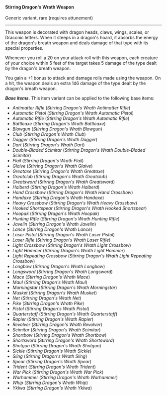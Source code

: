 #### Stirring Dragon's Wrath Weapon

Generic variant, rare (requires attunement)

---

This weapon is decorated with dragon heads, claws, wings, scales, or Draconic letters. When it steeps in a dragon's hoard, it absorbs the energy of the dragon's breath weapon and deals damage of that type with its special properties.

Whenever you roll a 20 on your attack roll with this weapon, each creature of your choice within 5 feet of the target takes 5 damage of the type dealt by the dragon's breath weapon.

You gain a +1 bonus to attack and damage rolls made using the weapon. On a hit, the weapon deals an extra 1d6 damage of the type dealt by the dragon's breath weapon.

***Base items.*** This item variant can be applied to the following base items:

- *Antimatter Rifle* (*Stirring Dragon's Wrath Antimatter Rifle*)
- *Automatic Pistol* (*Stirring Dragon's Wrath Automatic Pistol*)
- *Automatic Rifle* (*Stirring Dragon's Wrath Automatic Rifle*)
- *Battleaxe* (*Stirring Dragon's Wrath Battleaxe*)
- *Blowgun* (*Stirring Dragon's Wrath Blowgun*)
- *Club* (*Stirring Dragon's Wrath Club*)
- *Dagger* (*Stirring Dragon's Wrath Dagger*)
- *Dart* (*Stirring Dragon's Wrath Dart*)
- *Double-Bladed Scimitar* (*Stirring Dragon's Wrath Double-Bladed Scimitar*)
- *Flail* (*Stirring Dragon's Wrath Flail*)
- *Glaive* (*Stirring Dragon's Wrath Glaive*)
- *Greataxe* (*Stirring Dragon's Wrath Greataxe*)
- *Greatclub* (*Stirring Dragon's Wrath Greatclub*)
- *Greatsword* (*Stirring Dragon's Wrath Greatsword*)
- *Halberd* (*Stirring Dragon's Wrath Halberd*)
- *Hand Crossbow* (*Stirring Dragon's Wrath Hand Crossbow*)
- *Handaxe* (*Stirring Dragon's Wrath Handaxe*)
- *Heavy Crossbow* (*Stirring Dragon's Wrath Heavy Crossbow*)
- *Hooked Shortspear* (*Stirring Dragon's Wrath Hooked Shortspear*)
- *Hoopak* (*Stirring Dragon's Wrath Hoopak*)
- *Hunting Rifle* (*Stirring Dragon's Wrath Hunting Rifle*)
- *Javelin* (*Stirring Dragon's Wrath Javelin*)
- *Lance* (*Stirring Dragon's Wrath Lance*)
- *Laser Pistol* (*Stirring Dragon's Wrath Laser Pistol*)
- *Laser Rifle* (*Stirring Dragon's Wrath Laser Rifle*)
- *Light Crossbow* (*Stirring Dragon's Wrath Light Crossbow*)
- *Light Hammer* (*Stirring Dragon's Wrath Light Hammer*)
- *Light Repeating Crossbow* (*Stirring Dragon's Wrath Light Repeating Crossbow*)
- *Longbow* (*Stirring Dragon's Wrath Longbow*)
- *Longsword* (*Stirring Dragon's Wrath Longsword*)
- *Mace* (*Stirring Dragon's Wrath Mace*)
- *Maul* (*Stirring Dragon's Wrath Maul*)
- *Morningstar* (*Stirring Dragon's Wrath Morningstar*)
- *Musket* (*Stirring Dragon's Wrath Musket*)
- *Net* (*Stirring Dragon's Wrath Net*)
- *Pike* (*Stirring Dragon's Wrath Pike*)
- *Pistol* (*Stirring Dragon's Wrath Pistol*)
- *Quarterstaff* (*Stirring Dragon's Wrath Quarterstaff*)
- *Rapier* (*Stirring Dragon's Wrath Rapier*)
- *Revolver* (*Stirring Dragon's Wrath Revolver*)
- *Scimitar* (*Stirring Dragon's Wrath Scimitar*)
- *Shortbow* (*Stirring Dragon's Wrath Shortbow*)
- *Shortsword* (*Stirring Dragon's Wrath Shortsword*)
- *Shotgun* (*Stirring Dragon's Wrath Shotgun*)
- *Sickle* (*Stirring Dragon's Wrath Sickle*)
- *Sling* (*Stirring Dragon's Wrath Sling*)
- *Spear* (*Stirring Dragon's Wrath Spear*)
- *Trident* (*Stirring Dragon's Wrath Trident*)
- *War Pick* (*Stirring Dragon's Wrath War Pick*)
- *Warhammer* (*Stirring Dragon's Wrath Warhammer*)
- *Whip* (*Stirring Dragon's Wrath Whip*)
- *Yklwa* (*Stirring Dragon's Wrath Yklwa*)